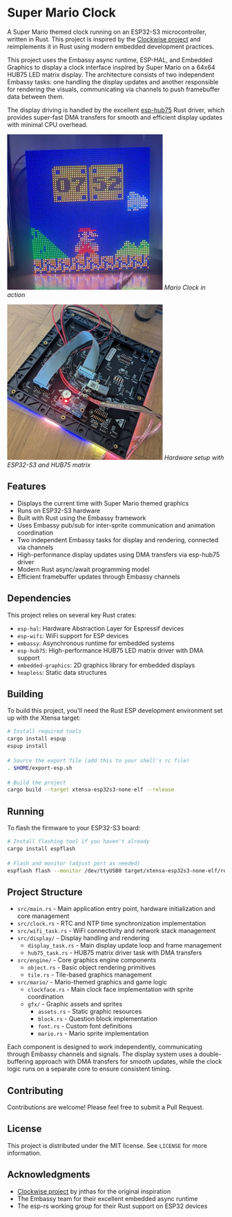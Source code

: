 # Super Mario Clock

A Super Mario themed clock running on an ESP32-S3 microcontroller, written in Rust. This project is inspired by the [Clockwise project](https://github.com/jnthas/clockwise) and reimplements it in Rust using modern embedded development practices.

This project uses the Embassy async runtime, ESP-HAL, and Embedded Graphics to display a clock interface inspired by Super Mario on a 64x64 HUB75 LED matrix display. The architecture consists of two independent Embassy tasks: one handling the display updates and another responsible for rendering the visuals, communicating via channels to push framebuffer data between them.

The display driving is handled by the excellent [esp-hub75](https://github.com/liebman/esp-hub75) Rust driver, which provides super-fast DMA transfers for smooth and efficient display updates with minimal CPU overhead.

![Mario Clock Running](./doc/mario-clock.webp)
_Mario Clock in action_

![Mario Clock Hardware](./doc/mario-clock-hw.jpg)
_Hardware setup with ESP32-S3 and HUB75 matrix_

## Features

- Displays the current time with Super Mario themed graphics
- Runs on ESP32-S3 hardware
- Built with Rust using the Embassy framework
- Uses Embassy pub/sub for inter-sprite communication and animation coordination
- Two independent Embassy tasks for display and rendering, connected via channels
- High-performance display updates using DMA transfers via esp-hub75 driver
- Modern Rust async/await programming model
- Efficient framebuffer updates through Embassy channels

## Dependencies

This project relies on several key Rust crates:

- `esp-hal`: Hardware Abstraction Layer for Espressif devices
- `esp-wifi`: WiFi support for ESP devices
- `embassy`: Asynchronous runtime for embedded systems
- `esp-hub75`: High-performance HUB75 LED matrix driver with DMA support
- `embedded-graphics`: 2D graphics library for embedded displays
- `heapless`: Static data structures

## Building

To build this project, you'll need the Rust ESP development environment set up with the Xtensa target:

```bash
# Install required tools
cargo install espup
espup install

# Source the export file (add this to your shell's rc file)
. $HOME/export-esp.sh

# Build the project
cargo build --target xtensa-esp32s3-none-elf --release
```

## Running

To flash the firmware to your ESP32-S3 board:

```bash
# Install flashing tool if you haven't already
cargo install espflash

# Flash and monitor (adjust port as needed)
espflash flash --monitor /dev/ttyUSB0 target/xtensa-esp32s3-none-elf/release/mario-clock-rs
```

## Project Structure

- `src/main.rs` - Main application entry point, hardware initialization and core management
- `src/clock.rs` - RTC and NTP time synchronization implementation
- `src/wifi_task.rs` - WiFi connectivity and network stack management
- `src/display/` - Display handling and rendering
  - `display_task.rs` - Main display update loop and frame management
  - `hub75_task.rs` - HUB75 matrix driver task with DMA transfers
- `src/engine/` - Core graphics engine components
  - `object.rs` - Basic object rendering primitives
  - `tile.rs` - Tile-based graphics management
- `src/mario/` - Mario-themed graphics and game logic
  - `clockface.rs` - Main clock face implementation with sprite coordination
  - `gfx/` - Graphic assets and sprites
    - `assets.rs` - Static graphic resources
    - `block.rs` - Question block implementation
    - `font.rs` - Custom font definitions
    - `mario.rs` - Mario sprite implementation

Each component is designed to work independently, communicating through Embassy channels and signals. The display system uses a double-buffering approach with DMA transfers for smooth updates, while the clock logic runs on a separate core to ensure consistent timing.

## Contributing

Contributions are welcome! Please feel free to submit a Pull Request.

## License

This project is distributed under the MIT license. See `LICENSE` for more information.

## Acknowledgments

- [Clockwise project](https://github.com/jnthas/clockwise) by jnthas for the original inspiration
- The Embassy team for their excellent embedded async runtime
- The esp-rs working group for their Rust support on ESP32 devices
